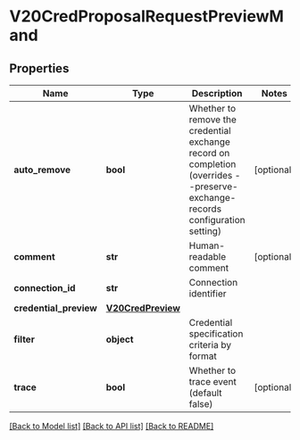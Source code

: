 # V20CredProposalRequestPreviewMand

## Properties
Name | Type | Description | Notes
------------ | ------------- | ------------- | -------------
**auto_remove** | **bool** | Whether to remove the credential exchange record on completion (overrides --preserve-exchange-records configuration setting) | [optional] 
**comment** | **str** | Human-readable comment | [optional] 
**connection_id** | **str** | Connection identifier | 
**credential_preview** | [**V20CredPreview**](V20CredPreview.md) |  | 
**filter** | **object** | Credential specification criteria by format | 
**trace** | **bool** | Whether to trace event (default false) | [optional] 

[[Back to Model list]](../README.md#documentation-for-models) [[Back to API list]](../README.md#documentation-for-api-endpoints) [[Back to README]](../README.md)


